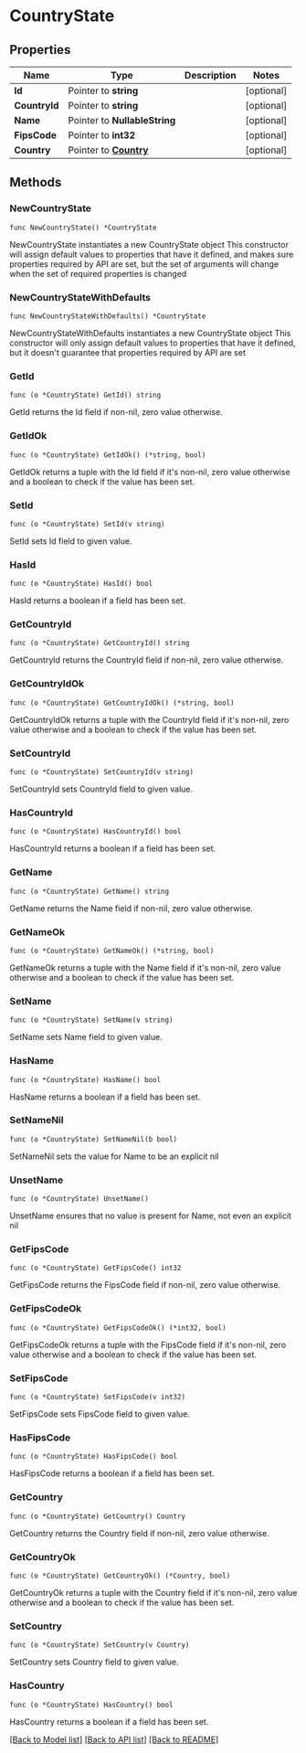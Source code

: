 # CountryState

## Properties

Name | Type | Description | Notes
------------ | ------------- | ------------- | -------------
**Id** | Pointer to **string** |  | [optional] 
**CountryId** | Pointer to **string** |  | [optional] 
**Name** | Pointer to **NullableString** |  | [optional] 
**FipsCode** | Pointer to **int32** |  | [optional] 
**Country** | Pointer to [**Country**](Country.md) |  | [optional] 

## Methods

### NewCountryState

`func NewCountryState() *CountryState`

NewCountryState instantiates a new CountryState object
This constructor will assign default values to properties that have it defined,
and makes sure properties required by API are set, but the set of arguments
will change when the set of required properties is changed

### NewCountryStateWithDefaults

`func NewCountryStateWithDefaults() *CountryState`

NewCountryStateWithDefaults instantiates a new CountryState object
This constructor will only assign default values to properties that have it defined,
but it doesn't guarantee that properties required by API are set

### GetId

`func (o *CountryState) GetId() string`

GetId returns the Id field if non-nil, zero value otherwise.

### GetIdOk

`func (o *CountryState) GetIdOk() (*string, bool)`

GetIdOk returns a tuple with the Id field if it's non-nil, zero value otherwise
and a boolean to check if the value has been set.

### SetId

`func (o *CountryState) SetId(v string)`

SetId sets Id field to given value.

### HasId

`func (o *CountryState) HasId() bool`

HasId returns a boolean if a field has been set.

### GetCountryId

`func (o *CountryState) GetCountryId() string`

GetCountryId returns the CountryId field if non-nil, zero value otherwise.

### GetCountryIdOk

`func (o *CountryState) GetCountryIdOk() (*string, bool)`

GetCountryIdOk returns a tuple with the CountryId field if it's non-nil, zero value otherwise
and a boolean to check if the value has been set.

### SetCountryId

`func (o *CountryState) SetCountryId(v string)`

SetCountryId sets CountryId field to given value.

### HasCountryId

`func (o *CountryState) HasCountryId() bool`

HasCountryId returns a boolean if a field has been set.

### GetName

`func (o *CountryState) GetName() string`

GetName returns the Name field if non-nil, zero value otherwise.

### GetNameOk

`func (o *CountryState) GetNameOk() (*string, bool)`

GetNameOk returns a tuple with the Name field if it's non-nil, zero value otherwise
and a boolean to check if the value has been set.

### SetName

`func (o *CountryState) SetName(v string)`

SetName sets Name field to given value.

### HasName

`func (o *CountryState) HasName() bool`

HasName returns a boolean if a field has been set.

### SetNameNil

`func (o *CountryState) SetNameNil(b bool)`

 SetNameNil sets the value for Name to be an explicit nil

### UnsetName
`func (o *CountryState) UnsetName()`

UnsetName ensures that no value is present for Name, not even an explicit nil
### GetFipsCode

`func (o *CountryState) GetFipsCode() int32`

GetFipsCode returns the FipsCode field if non-nil, zero value otherwise.

### GetFipsCodeOk

`func (o *CountryState) GetFipsCodeOk() (*int32, bool)`

GetFipsCodeOk returns a tuple with the FipsCode field if it's non-nil, zero value otherwise
and a boolean to check if the value has been set.

### SetFipsCode

`func (o *CountryState) SetFipsCode(v int32)`

SetFipsCode sets FipsCode field to given value.

### HasFipsCode

`func (o *CountryState) HasFipsCode() bool`

HasFipsCode returns a boolean if a field has been set.

### GetCountry

`func (o *CountryState) GetCountry() Country`

GetCountry returns the Country field if non-nil, zero value otherwise.

### GetCountryOk

`func (o *CountryState) GetCountryOk() (*Country, bool)`

GetCountryOk returns a tuple with the Country field if it's non-nil, zero value otherwise
and a boolean to check if the value has been set.

### SetCountry

`func (o *CountryState) SetCountry(v Country)`

SetCountry sets Country field to given value.

### HasCountry

`func (o *CountryState) HasCountry() bool`

HasCountry returns a boolean if a field has been set.


[[Back to Model list]](../README.md#documentation-for-models) [[Back to API list]](../README.md#documentation-for-api-endpoints) [[Back to README]](../README.md)



